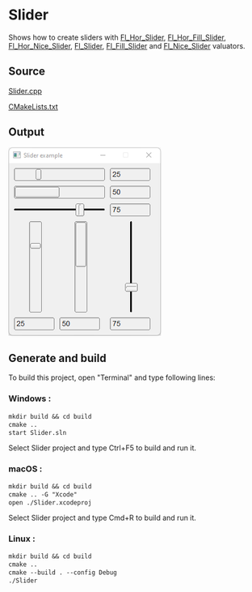 # Slider

Shows how to create sliders with [Fl_Hor_Slider](https://www.fltk.org/doc-1.3/classFl__Hor__Slider.html), [Fl_Hor_Fill_Slider](https://www.fltk.org/doc-1.3/classFl__Hor__Fill__Slider.html), [Fl_Hor_Nice_Slider](https://www.fltk.org/doc-1.3/classFl__Hor__Nice__Slider.html), [Fl_Slider](https://www.fltk.org/doc-1.3/classFl__Slider.html), [Fl_Fill_Slider](https://www.fltk.org/doc-1.3/classFl__Fill__Slider.html) and [Fl_Nice_Slider](https://www.fltk.org/doc-1.3/classFl__Nice__Slider.html) valuators.

## Source

[Slider.cpp](Slider.cpp)

[CMakeLists.txt](CMakeLists.txt)

## Output

![output](../../../docs/Pictures/Examples/Slider.png)

## Generate and build

To build this project, open "Terminal" and type following lines:

### Windows :

``` shell
mkdir build && cd build
cmake .. 
start Slider.sln
```

Select Slider project and type Ctrl+F5 to build and run it.

### macOS :

``` shell
mkdir build && cd build
cmake .. -G "Xcode"
open ./Slider.xcodeproj
```

Select Slider project and type Cmd+R to build and run it.

### Linux :

``` shell
mkdir build && cd build
cmake .. 
cmake --build . --config Debug
./Slider
```
